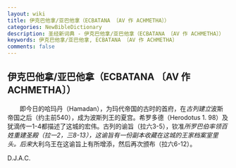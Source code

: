 ```yaml
---
layout: wiki
title: 伊克巴他拿/亚巴他拿（ECBATANA 〔AV 作 ACHMETHA〕）
categories: NewBibleDictionary
description: 圣经新词典 - 伊克巴他拿/亚巴他拿（ECBATANA 〔AV 作 ACHMETHA〕）
keywords: 伊克巴他拿/亚巴他拿, ECBATANA 〔AV 作 ACHMETHA〕
comments: false
---
```


## 伊克巴他拿/亚巴他拿（ECBATANA 〔AV 作 ACHMETHA〕）

　　即今日的哈玛丹（Hamadan），为玛代帝国的古时的首府，在*古列建立*波斯帝国之后（约主前540），成为波斯列王的夏宫。希罗多德（Herodotus 1. 98）及犹滴传一1-4都描述了这城的宏伟。古列的谕旨（拉六3-5），钦准*所罗巴伯率领百姓重建圣殿（拉一2，三8-13），这谕旨有一份副本收藏在这城的王家档案室里头。后来*大利乌王在这谕旨上有所增添，然后再次颁布（拉六6-12）。

D.J.A.C.








